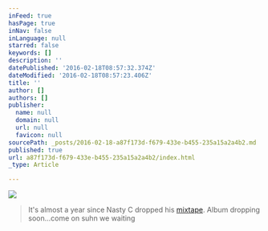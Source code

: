 ```yaml
---
inFeed: true
hasPage: true
inNav: false
inLanguage: null
starred: false
keywords: []
description: ''
datePublished: '2016-02-18T08:57:32.374Z'
dateModified: '2016-02-18T08:57:23.406Z'
title: ''
author: []
authors: []
publisher:
  name: null
  domain: null
  url: null
  favicon: null
sourcePath: _posts/2016-02-18-a87f173d-f679-433e-b455-235a15a2a4b2.md
published: true
url: a87f173d-f679-433e-b455-235a15a2a4b2/index.html
_type: Article

---
```

![](https://the-grid-user-content.s3-us-west-2.amazonaws.com/3a751ea1-1862-4b28-aee7-cda76a2f4d99.jpg)

> It's almost a year since Nasty C dropped his [mixtape][0]. Album dropping soon...come on suhn we waiting



[0]: http://www.audiomack.com/album/teabagcc/price-city-mixtape-2